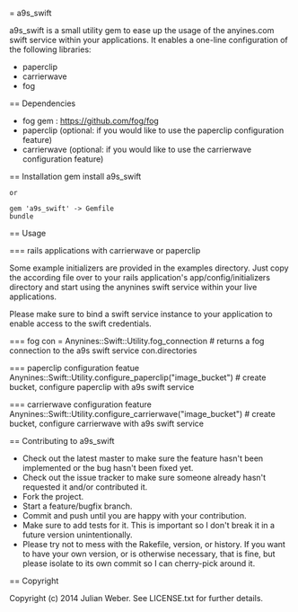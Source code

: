 = a9s_swift

a9s_swift is a small utility gem to ease up the usage of the anyines.com swift service within your applications.
It enables a one-line configuration of the following libraries:

* paperclip
* carrierwave
* fog

== Dependencies

* fog gem : https://github.com/fog/fog
* paperclip (optional: if you would like to use the paperclip configuration feature)
* carrierwave (optional: if you would like to use the carrierwave configuration feature)

== Installation
	gem install a9s_swift
	
	or
	
	gem 'a9s_swift' -> Gemfile
	bundle

== Usage

=== rails applications with carrierwave or paperclip

Some example initializers are provided in the examples directory. Just copy the according file over to your rails application's app/config/initializers directory and start using the anynines swift service within your live applications. 

Please make sure to bind a swift service instance to your application to enable access to the swift credentials.

=== fog
	con = Anynines::Swift::Utility.fog_connection # returns a fog connection to the a9s swift service 
	con.directories
	
=== paperclip configuration featue
	Anynines::Swift::Utility.configure_paperclip("image_bucket") # create bucket, configure paperclip with a9s swift service
	
=== carrierwave configuration feature
	Anynines::Swift::Utility.configure_carrierwave("image_bucket") # create bucket, configure carrierwave with a9s swift service
	

== Contributing to a9s_swift
 
* Check out the latest master to make sure the feature hasn't been implemented or the bug hasn't been fixed yet.
* Check out the issue tracker to make sure someone already hasn't requested it and/or contributed it.
* Fork the project.
* Start a feature/bugfix branch.
* Commit and push until you are happy with your contribution.
* Make sure to add tests for it. This is important so I don't break it in a future version unintentionally.
* Please try not to mess with the Rakefile, version, or history. If you want to have your own version, or is otherwise necessary, that is fine, but please isolate to its own commit so I can cherry-pick around it.

== Copyright

Copyright (c) 2014 Julian Weber. See LICENSE.txt for
further details.

